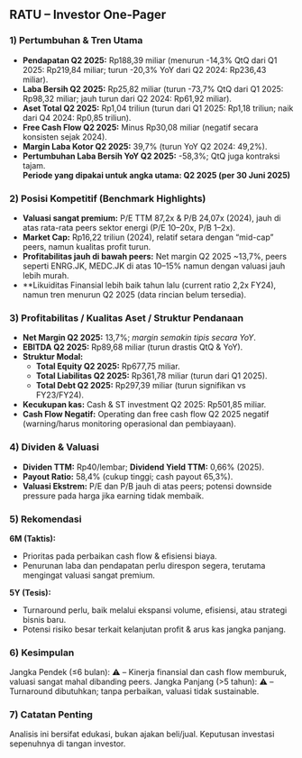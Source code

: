 ## RATU – Investor One-Pager

### 1) Pertumbuhan & Tren Utama
- **Pendapatan Q2 2025:** Rp188,39 miliar (menurun -14,3% QtQ dari Q1 2025: Rp219,84 miliar; turun -20,3% YoY dari Q2 2024: Rp236,43 miliar).
- **Laba Bersih Q2 2025:** Rp25,82 miliar (turun -73,7% QtQ dari Q1 2025: Rp98,32 miliar; jauh turun dari Q2 2024: Rp61,92 miliar).
- **Aset Total Q2 2025:** Rp1,04 triliun (turun dari Q1 2025: Rp1,18 triliun; naik dari Q4 2024: Rp0,85 triliun).
- **Free Cash Flow Q2 2025:** Minus Rp30,08 miliar (negatif secara konsisten sejak 2024).
- **Margin Laba Kotor Q2 2025:** 39,7% (turun YoY Q2 2024: 49,2%).
- **Pertumbuhan Laba Bersih YoY Q2 2025:** -58,3%; QtQ juga kontraksi tajam.   
**Periode yang dipakai untuk angka utama: Q2 2025 (per 30 Juni 2025)**

### 2) Posisi Kompetitif (Benchmark Highlights)
- **Valuasi sangat premium:** P/E TTM 87,2x & P/B 24,07x (2024), jauh di atas rata-rata peers sektor energi (P/E 10–20x, P/B 1–2x).
- **Market Cap:** Rp16,22 triliun (2024), relatif setara dengan “mid-cap” peers, namun kualitas profit turun.
- **Profitabilitas jauh di bawah peers:** Net margin Q2 2025 ~13,7%, peers seperti ENRG.JK, MEDC.JK di atas 10–15% namun dengan valuasi jauh lebih murah.
- **Likuiditas Finansial lebih baik tahun lalu (current ratio 2,2x FY24), namun tren menurun Q2 2025 (data rincian belum tersedia).

### 3) Profitabilitas / Kualitas Aset / Struktur Pendanaan
- **Net Margin Q2 2025:** 13,7%; *margin semakin tipis secara YoY*.
- **EBITDA Q2 2025:** Rp89,68 miliar (turun drastis QtQ & YoY).
- **Struktur Modal:**  
   - **Total Equity Q2 2025:** Rp677,75 miliar.  
   - **Total Liabilitas Q2 2025:** Rp361,78 miliar (turun dari Q1 2025).
   - **Total Debt Q2 2025:** Rp297,39 miliar (turun signifikan vs FY23/FY24).
- **Kecukupan kas:** Cash & ST investment Q2 2025: Rp501,85 miliar.  
- **Cash Flow Negatif:** Operating dan free cash flow Q2 2025 negatif (warning/harus monitoring operasional dan pembiayaan).  

### 4) Dividen & Valuasi
- **Dividen TTM:** Rp40/lembar; **Dividend Yield TTM:** 0,66% (2025).
- **Payout Ratio:** 58,4% (cukup tinggi; cash payout 65,3%).
- **Valuasi Ekstrem:** P/E dan P/B jauh di atas peers; potensi downside pressure pada harga jika earning tidak membaik.

### 5) Rekomendasi
**6M (Taktis):**  
- Prioritas pada perbaikan cash flow & efisiensi biaya.  
- Penurunan laba dan pendapatan perlu direspon segera, terutama mengingat valuasi sangat premium.

**5Y (Tesis):**  
- Turnaround perlu, baik melalui ekspansi volume, efisiensi, atau strategi bisnis baru.  
- Potensi risiko besar terkait kelanjutan profit & arus kas jangka panjang.

### 6) Kesimpulan
Jangka Pendek (≤6 bulan): ⚠️ – Kinerja finansial dan cash flow memburuk, valuasi sangat mahal dibanding peers.
Jangka Panjang (>5 tahun): ⚠️ – Turnaround dibutuhkan; tanpa perbaikan, valuasi tidak sustainable.

### 7) Catatan Penting
Analisis ini bersifat edukasi, bukan ajakan beli/jual. Keputusan investasi sepenuhnya di tangan investor.